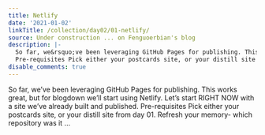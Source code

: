 ```yaml
---
title: Netlify
date: '2021-01-02'
linkTitle: /collection/day02/01-netlify/
source: Under construction ... on Fenguoerbian's blog
description: |-
  So far, we&rsquo;ve been leveraging GitHub Pages for publishing. This works great, but for blogdown we&rsquo;ll start using Netlify. Let&rsquo;s start RIGHT NOW with a site we&rsquo;ve already built and published.
  Pre-requisites Pick either your postcards site, or your distill site from day 01. Refresh your memory- which repository was it ...
disable_comments: true
---
```

So far, we&rsquo;ve been leveraging GitHub Pages for publishing. This works great, but for blogdown we&rsquo;ll start using Netlify. Let&rsquo;s start RIGHT NOW with a site we&rsquo;ve already built and published.
Pre-requisites Pick either your postcards site, or your distill site from day 01. Refresh your memory- which repository was it ...
